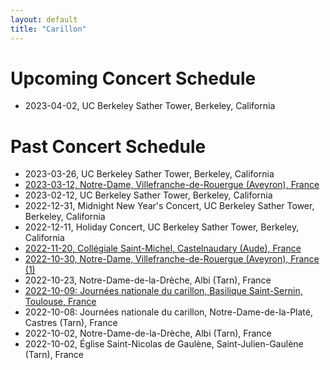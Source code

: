 ```yaml
---
layout: default
title: "Carillon"
---
```


Upcoming Concert Schedule
=========================
* 2023-04-02, UC Berkeley Sather Tower, Berkeley, California

Past Concert Schedule
=====================

* 2023-03-26, UC Berkeley Sather Tower, Berkeley, California
* [2023-03-12, Notre-Dame, Villefranche-de-Rouergue (Aveyron), France](https://www.centrepresseaveyron.fr/2023/03/07/concert-de-carillon-avec-brunston-poon-carillonneur-americain-11044816.php)
* 2023-02-12, UC Berkeley Sather Tower, Berkeley, California
* 2022-12-31, Midnight New Year's Concert, UC Berkeley Sather Tower, Berkeley, California
* 2022-12-11, Holiday Concert, UC Berkeley Sather Tower, Berkeley, California
* [2022-11-20, Collégiale Saint-Michel, Castelnaudary (Aude), France](http://towerbells.org/data/FRCSTNSM.HTM)
* [2022-10-30, Notre-Dame, Villefranche-de-Rouergue (Aveyron), France](https://www.ladepeche.fr/2022/10/26/culture-prochain-concert-de-carillon-avec-brunston-poon-carillonneur-de-luniversite-de-berkeley-10763036.php) [(1)](https://villefranche-de-rouergue.fr/agenda/concert-de-carillon-3/)
* 2022-10-23, Notre-Dame-de-la-Drèche, Albi (Tarn), France
* [2022-10-09: Journées nationale du carillon, Basilique Saint-Sernin, Toulouse, France](https://actu.fr/occitanie/toulouse_31555/toulouse-voici-pourquoi-les-cloches-de-saint-sernin-vont-sonner-trois-quarts-d-heure-dimanche_54358170.html)
* 2022-10-08: Journées nationale du carillon, Notre-Dame-de-la-Platé, Castres (Tarn), France
* 2022-10-02, Notre-Dame-de-la-Drèche, Albi (Tarn), France
* 2022-10-02, Église Saint-Nicolas de Gaulène, Saint-Julien-Gaulène (Tarn), France
